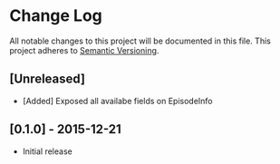 # Change Log
All notable changes to this project will be documented in this file.
This project adheres to [Semantic Versioning](http://semver.org/).

## [Unreleased]
- [Added] Exposed all availabe fields on EpisodeInfo

## [0.1.0] - 2015-12-21
- Initial release
